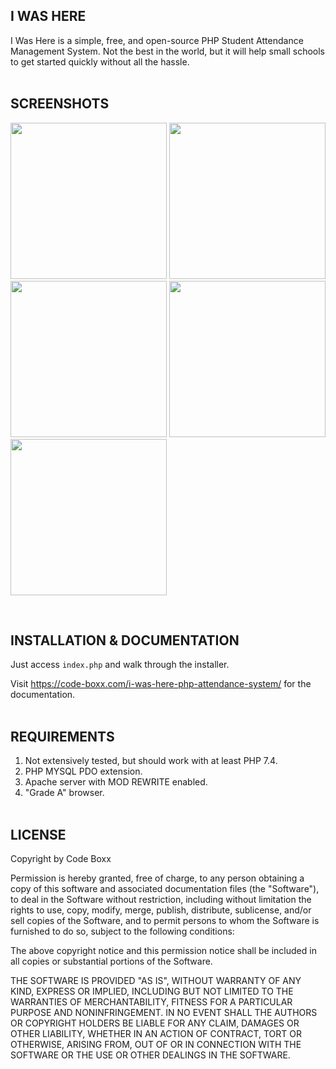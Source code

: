 ## I WAS HERE
I Was Here is a simple, free, and open-source PHP Student Attendance Management System. Not the best in the world, but it will help small schools to get started quickly without all the hassle.
<br><br>


## SCREENSHOTS
<p float="left">
  <img width="250" style="inline-block" src="https://github.com/code-boxx/I-Was-Here/blob/main/assets/iwh-ss-1.png">
  <img width="250" style="inline-block" src="https://github.com/code-boxx/I-Was-Here/blob/main/assets/iwh-ss-2.png">
  <img width="250" style="inline-block" src="https://github.com/code-boxx/I-Was-Here/blob/main/assets/iwh-ss-3.png">
  <img width="250" style="inline-block" src="https://github.com/code-boxx/I-Was-Here/blob/main/assets/iwh-ss-4.png">
  <img width="250" style="inline-block" src="https://github.com/code-boxx/I-Was-Here/blob/main/assets/iwh-ss-5.png">
</p><br>


## INSTALLATION & DOCUMENTATION
Just access `index.php` and walk through the installer.

Visit https://code-boxx.com/i-was-here-php-attendance-system/ for the documentation.
<br><br>


## REQUIREMENTS
1) Not extensively tested, but should work with at least PHP 7.4.
2) PHP MYSQL PDO extension.
3) Apache server with MOD REWRITE enabled.
4) "Grade A" browser.
<br><br>


## LICENSE
Copyright by Code Boxx

Permission is hereby granted, free of charge, to any person obtaining a copy
of this software and associated documentation files (the "Software"), to deal
in the Software without restriction, including without limitation the rights
to use, copy, modify, merge, publish, distribute, sublicense, and/or sell
copies of the Software, and to permit persons to whom the Software is
furnished to do so, subject to the following conditions:

The above copyright notice and this permission notice shall be included in all
copies or substantial portions of the Software.

THE SOFTWARE IS PROVIDED "AS IS", WITHOUT WARRANTY OF ANY KIND, EXPRESS OR
IMPLIED, INCLUDING BUT NOT LIMITED TO THE WARRANTIES OF MERCHANTABILITY,
FITNESS FOR A PARTICULAR PURPOSE AND NONINFRINGEMENT. IN NO EVENT SHALL THE
AUTHORS OR COPYRIGHT HOLDERS BE LIABLE FOR ANY CLAIM, DAMAGES OR OTHER
LIABILITY, WHETHER IN AN ACTION OF CONTRACT, TORT OR OTHERWISE, ARISING FROM,
OUT OF OR IN CONNECTION WITH THE SOFTWARE OR THE USE OR OTHER DEALINGS IN THE
SOFTWARE.
